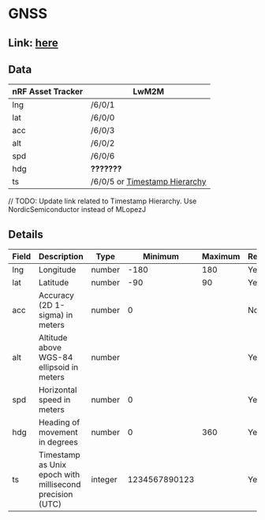 # GNSS

## Link: [here](https://github.com/NordicSemiconductor/asset-tracker-cloud-docs/blob/saga/docs/cloud-protocol/Reported.ts)

## Data

| nRF Asset Tracker | LwM2M                                                              |
| ----------------- | ------------------------------------------------------------------ |
| lng               | /6/0/1                                                             |
| lat               | /6/0/0                                                             |
| acc               | /6/0/3                                                             |
| alt               | /6/0/2                                                             |
| spd               | /6/0/6                                                             |
| hdg               | **???????**                                                        |
| ts                | /6/0/5 or [Timestamp Hierarchy](../adr/007-timestamp-hierarchy.md) |

// TODO: Update link related to Timestamp Hierarchy. Use NordicSemiconductor
instead of MLopezJ

## Details

| Field | Description                                              | Type    | Minimum       | Maximum | Required |
| ----- | -------------------------------------------------------- | ------- | ------------- | ------- | -------- |
| lng   | Longitude                                                | number  | -180          | 180     | Yes      |
| lat   | Latitude                                                 | number  | -90           | 90      | Yes      |
| acc   | Accuracy (2D 1-sigma) in meters                          | number  | 0             |         | No       |
| alt   | Altitude above WGS-84 ellipsoid in meters                | number  |               |         | Yes      |
| spd   | Horizontal speed in meters                               | number  | 0             |         | Yes      |
| hdg   | Heading of movement in degrees                           | number  | 0             | 360     | Yes      |
| ts    | Timestamp as Unix epoch with millisecond precision (UTC) | integer | 1234567890123 |         | Yes      |
